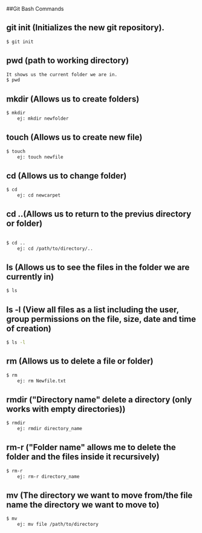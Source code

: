 ##Git Bash Commands

## git init (Initializes the new git repository).

```sh
$ git init
```

## pwd (path to working directory)

```sh
It shows us the current folder we are in.
$ pwd
```

## mkdir (Allows us to create folders)

```sh
$ mkdir
    ej: mkdir newfolder
```

## touch (Allows us to create new file)

```sh
$ touch
    ej: touch newfile
```

## cd (Allows us to change folder)

```sh
$ cd
    ej: cd newcarpet
```

## cd ..(Allows us to return to the previus directory or folder)

```sh

$ cd ..
    ej: cd /path/to/directory/..
```

## ls (Allows us to see the files in the folder we are currently in)

```sh
$ ls
```

## ls -l (View all files as a list including the user, group permissions on the file, size, date and time of creation)

```sh
$ ls -l
```

## rm (Allows us to delete a file or folder)

```sh
$ rm
    ej: rm Newfile.txt
```

## rmdir ("Directory name" delete a directory (only works with empty directories))

```sh
$ rmdir
    ej: rmdir directory_name
```

## rm-r ("Folder name" allows me to delete the folder and the files inside it recursively)

```sh
$ rm-r
    ej: rm-r directory_name
```

## mv (The directory we want to move from/the file name the directory we want to move to)

```sh
$ mv
    ej: mv file /path/to/directory
```
